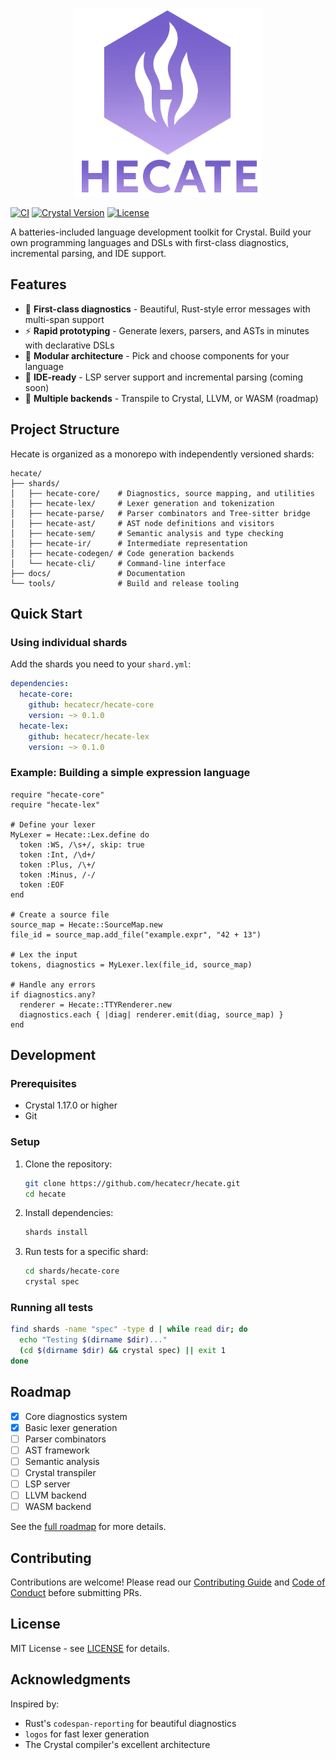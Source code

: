 <p align="center">
  <img src="https://github.com/hecatecr/hecate/raw/refs/heads/main/assets/logo.png" width="300" />
</p>

[![CI](https://github.com/hecatecr/hecate/workflows/CI/badge.svg)](https://github.com/hecatecr/hecate/actions)
[![Crystal Version](https://img.shields.io/badge/crystal-latest-brightgreen)](https://crystal-lang.org/)
[![License](https://img.shields.io/badge/license-MIT-blue.svg)](LICENSE)

A batteries-included language development toolkit for Crystal. Build your own programming languages and DSLs with first-class diagnostics, incremental parsing, and IDE support.

## Features

- 🎯 **First-class diagnostics** - Beautiful, Rust-style error messages with multi-span support
- ⚡ **Rapid prototyping** - Generate lexers, parsers, and ASTs in minutes with declarative DSLs
- 🔧 **Modular architecture** - Pick and choose components for your language
- 📝 **IDE-ready** - LSP server support and incremental parsing (coming soon)
- 🚀 **Multiple backends** - Transpile to Crystal, LLVM, or WASM (roadmap)

## Project Structure

Hecate is organized as a monorepo with independently versioned shards:

```
hecate/
├── shards/
│   ├── hecate-core/    # Diagnostics, source mapping, and utilities
│   ├── hecate-lex/     # Lexer generation and tokenization
│   ├── hecate-parse/   # Parser combinators and Tree-sitter bridge
│   ├── hecate-ast/     # AST node definitions and visitors
│   ├── hecate-sem/     # Semantic analysis and type checking
│   ├── hecate-ir/      # Intermediate representation
│   ├── hecate-codegen/ # Code generation backends
│   └── hecate-cli/     # Command-line interface
├── docs/               # Documentation
└── tools/              # Build and release tooling
```

## Quick Start

### Using individual shards

Add the shards you need to your `shard.yml`:

```yaml
dependencies:
  hecate-core:
    github: hecatecr/hecate-core
    version: ~> 0.1.0
  hecate-lex:
    github: hecatecr/hecate-lex
    version: ~> 0.1.0
```

### Example: Building a simple expression language

```crystal
require "hecate-core"
require "hecate-lex"

# Define your lexer
MyLexer = Hecate::Lex.define do
  token :WS, /\s+/, skip: true
  token :Int, /\d+/
  token :Plus, /\+/
  token :Minus, /-/
  token :EOF
end

# Create a source file
source_map = Hecate::SourceMap.new
file_id = source_map.add_file("example.expr", "42 + 13")

# Lex the input
tokens, diagnostics = MyLexer.lex(file_id, source_map)

# Handle any errors
if diagnostics.any?
  renderer = Hecate::TTYRenderer.new
  diagnostics.each { |diag| renderer.emit(diag, source_map) }
end
```

## Development

### Prerequisites

- Crystal 1.17.0 or higher
- Git

### Setup

1. Clone the repository:
   ```bash
   git clone https://github.com/hecatecr/hecate.git
   cd hecate
   ```

2. Install dependencies:
   ```bash
   shards install
   ```

3. Run tests for a specific shard:
   ```bash
   cd shards/hecate-core
   crystal spec
   ```

### Running all tests

```bash
find shards -name "spec" -type d | while read dir; do
  echo "Testing $(dirname $dir)..."
  (cd $(dirname $dir) && crystal spec) || exit 1
done
```

## Roadmap

- [x] Core diagnostics system
- [x] Basic lexer generation
- [ ] Parser combinators
- [ ] AST framework
- [ ] Semantic analysis
- [ ] Crystal transpiler
- [ ] LSP server
- [ ] LLVM backend
- [ ] WASM backend

See the [full roadmap](ROADMAP.md) for more details.

## Contributing

Contributions are welcome! Please read our [Contributing Guide](CONTRIBUTING.md) and [Code of Conduct](CODE_OF_CONDUCT.md) before submitting PRs.

## License

MIT License - see [LICENSE](LICENSE) for details.

## Acknowledgments

Inspired by:
- Rust's `codespan-reporting` for beautiful diagnostics
- `logos` for fast lexer generation
- The Crystal compiler's excellent architecture

